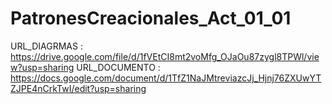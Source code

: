 # PatronesCreacionales_Act_01_01

URL_DIAGRMAS : https://drive.google.com/file/d/1fVEtCI8mt2voMfg_OJaOu87zygl8TPWl/view?usp=sharing
URL_DOCUMENTO : https://docs.google.com/document/d/1TfZ1NaJMtreviazcJj_Hjnj76ZXUwYTZJPE4nCrkTwI/edit?usp=sharing
